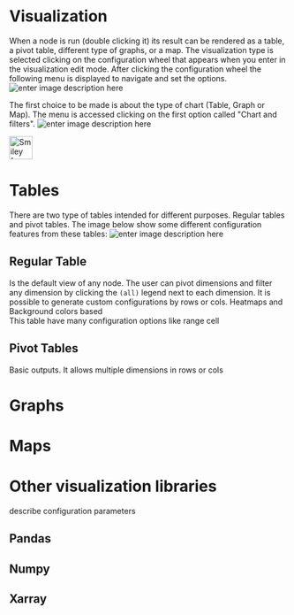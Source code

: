 # Visualization
When a node is run (double clicking it) its result can be rendered as a table, a pivot table, different type of graphs, or a map.
The visualization type is selected clicking on the configuration wheel that appears when you enter in the visualization edit mode. After clicking the configuration wheel the following menu is displayed to navigate and set the options.
![enter image description here](http://img.pyplan.org/viz-edit2.png)

The first choice to be made is about the type of chart (Table, Graph or Map). The menu is accessed clicking on the first option called "Chart and filters".
![enter image description here](http://img.pyplan.org/viz-viz-type1.png)

<img src="smiley.gif"  alt="Smiley face"  height="42"  width="42">

# Tables
There are two type of tables intended for different purposes. Regular tables and pivot tables.
The image below show some different configuration features from these tables:
![enter image description here](http://img.pyplan.org/viz-tables-dif.png)

## Regular Table
Is the default view of any node. The user can pivot dimensions and filter any dimension by clicking the `(all)` legend next to each dimension.
It is possible to generate custom configurations by rows or cols. Heatmaps and Background colors based  
This table have many configuration options like range cell 
## Pivot Tables
Basic outputs. It allows multiple dimensions in rows or cols

# Graphs
# Maps
# Other visualization libraries

describe configuration parameters
## Pandas
## Numpy
## Xarray

<!--stackedit_data:
eyJoaXN0b3J5IjpbNDk3Mjc3NjU3LC0yODI5Mzk0NjIsMzMxNT
c1OTQ5LDY3NTM2ODUzLDE2MTE2NjM5NDcsLTE2NjYyNTY3OTIs
MTk1NDU2MTU0MywxMjU5ODIxMzAwLDE3NzQ1Njk0NzAsMTc0Mz
AyMTYwNCwtNjgwOTA1MDg1XX0=
-->